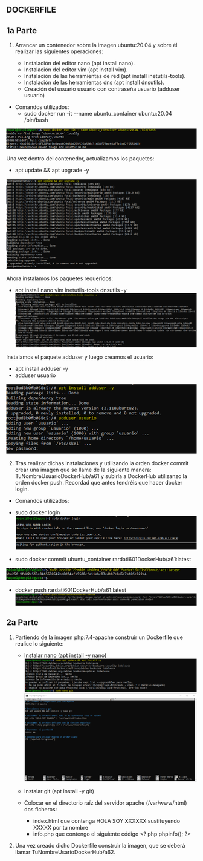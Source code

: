 ## DOCKERFILE ##

## 1a Parte

1. Arrancar un contenedor sobre la imagen ubuntu:20.04 y sobre él realizar las siguientes operaciones:

    - Instalación del editor nano (apt install nano).
    - Instalación del editor vim (apt install vim).
    - Instalación de las herramientas de red (apt install inetutils-tools).
    - Instalación de las herramientas dns (apt install dnsutils).
    - Creación del usuario usuario con contraseña usuario (adduser usuario)


- Comandos utilizados:
    - sudo docker run -it --name ubuntu_container ubuntu:20.04 /bin/bash

![Paso1a.png](https://github.com/Rardati/Despliegue/blob/main/Docker/Ejercicio10/Paso1a.png)

Una vez dentro del contenedor, actualizamos los paquetes: 
- apt update && apt upgrade -y

![Paso1b.png](https://github.com/Rardati/Despliegue/blob/main/Docker/Ejercicio10/Paso1b.png)

Ahora instalamos los paquetes requeridos: 
- apt install nano vim inetutils-tools dnsutils -y
![Paso1c.png](https://github.com/Rardati/Despliegue/blob/main/Docker/Ejercicio10/Paso1c.png)



Instalamos el paquete adduser y luego creamos el usuario:
- apt install adduser -y
- adduser usuario

![Paso1d.png](https://github.com/Rardati/Despliegue/blob/main/Docker/Ejercicio10/Paso1d.png)






2. Tras realizar dichas instalaciones y utilizando la orden docker commit crear una imagen que se llame de la siguiente manera: TuNombreUsuarioDockerHub/a61 y subirla a DockerHub utilizanzo la orden docker push. Recordad que antes tendréis que hacer docker login.

- Comandos utilizados:
- sudo docker login
![login.png](https://github.com/Rardati/Despliegue/blob/main/Docker/Ejercicio10/login.png)


- sudo docker commit ubuntu_container rardati601DockerHub/a61:latest

![Paso2.png](https://github.com/Rardati/Despliegue/blob/main/Docker/Ejercicio10/Paso2.png)


- docker push rardati601DockerHub/a61:latest
![Paso2b.png](https://github.com/Rardati/Despliegue/blob/main/Docker/Ejercicio10/Paso2b.png)



## 2a Parte

1. Partiendo de la imagen php:7.4-apache construir un Dockerfile que realice lo siguiente:
    - Instalar nano (apt install -y nano)
![dosPasos.png](https://github.com/Rardati/Despliegue/blob/main/Docker/Ejercicio10/dosPasos.png)
![nanoGit.png](https://github.com/Rardati/Despliegue/blob/main/Docker/Ejercicio10/nanoGit.png)



    - Instalar git (apt install -y git)
    - Colocar en el directorio raíz del servidor apache (/var/www/html) dos ficheros:
        - index.html que contenga HOLA SOY XXXXXX sustituyendo XXXXX por tu nombre
        - info.php que contengo el siguiente código &lt;? php phpinfo(); ?>





2. Una vez creado dicho Dockerfile construir la imagen, que se deberá llamar TuNombreUsarioDockerHub/a62.